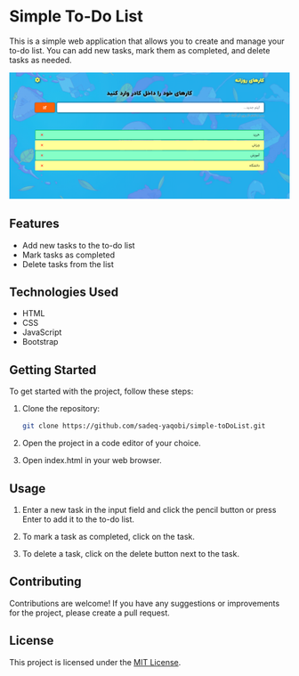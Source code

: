 # Simple To-Do List

This is a simple web application that allows you to create and manage your to-do list. You can add new tasks, mark them as completed, and delete tasks as needed.

![Demo](images/preview-toDoList01.png)

## Features

- Add new tasks to the to-do list
- Mark tasks as completed
- Delete tasks from the list

## Technologies Used

- HTML
- CSS
- JavaScript
- Bootstrap

## Getting Started

To get started with the project, follow these steps:

1. Clone the repository:

   ```bash
   git clone https://github.com/sadeq-yaqobi/simple-toDoList.git
2. Open the project in a code editor of your choice.

3. Open index.html in your web browser.

## Usage

1. Enter a new task in the input field and click the pencil button or press Enter to add it to the to-do list.

2. To mark a task as completed, click on the task.

3. To delete a task, click on the delete button next to the task.

## Contributing
Contributions are welcome! If you have any suggestions or improvements for the project, please create a pull request.

## License
This project is licensed under the [MIT License](https://opensource.org/licenses/MIT).